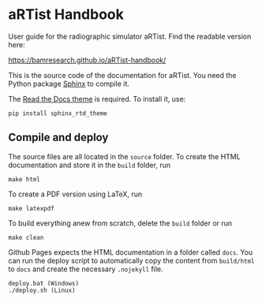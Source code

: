 # aRTist Handbook

User guide for the radiographic simulator aRTist. Find the readable version here:

https://bamresearch.github.io/aRTist-handbook/

This is the source code of the documentation for aRTist. You need the Python package [Sphinx](https://www.sphinx-doc.org) to compile it.

The [Read the Docs theme](https://sphinx-rtd-theme.readthedocs.io) is required. To install it, use:

    pip install sphinx_rtd_theme


## Compile and deploy

The source files are all located in the `source` folder. To create the HTML documentation and store it in the `build` folder, run

    make html

To create a PDF version using LaTeX, run

	make latexpdf

To build everything anew from scratch, delete the `build` folder or run

    make clean

Github Pages expects the HTML documentation in a folder called `docs`. You can run the deploy script to automatically copy the content from `build/html` to `docs` and create the necessary `.nojekyll` file.

    deploy.bat (Windows)
    ./deploy.sh (Linux)